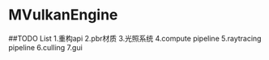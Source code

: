 # MVulkanEngine

##TODO List
1.重构api
2.pbr材质
3.光照系统
4.compute pipeline
5.raytracing pipeline
6.culling
7.gui
